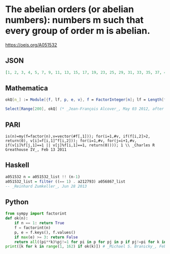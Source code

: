 # The abelian orders \(or abelian numbers\): numbers m such that every group of order m is abelian\.
https://oeis.org/A051532
## JSON
```JSON
[1, 2, 3, 4, 5, 7, 9, 11, 13, 15, 17, 19, 23, 25, 29, 31, 33, 35, 37, 41, 43, 45, 47, 49, 51, 53, 59, 61, 65, 67, 69, 71, 73, 77, 79, 83, 85, 87, 89, 91, 95, 97, 99, 101, 103, 107, 109, 113, 115, 119, 121, 123, 127, 131, 133, 137, 139, 141, 143, 145, 149, 151, 153, 157, 159, 161]
```
## Mathematica
```Mathematica
okQ[n_] := Module[{f, lf, p, e, v}, f = FactorInteger[n]; lf = Length[f]; p = f[[All, 1]]; e = f[[All, 2]]; If[AnyTrue[e, # > 2&], Return[False]]; v = p^e; For[i = 1, i <= lf, i++, For[j = i+1, j <= lf, j++, If[Mod[v[[i]], p[[j]]]==1 || Mod[v[[j]], p[[i]]]==1, Return[False]]]]; Return[True]];
```
```Mathematica
Select[Range[200], okQ] (* _Jean-François Alcover_, May 03 2012, after PARI, updated Jan 10 2020 *)
```
## PARI
```PARI
is(n)=my(f=factor(n),v=vector(#f[,1])); for(i=1,#v, if(f[i,2]>2, return(0), v[i]=f[i,1]^f[i,2])); for(i=1,#v, for(j=i+1,#v, if(v[i]%f[j,1]==1 || v[j]%f[i,1]==1, return(0)))); 1 \\ _Charles R Greathouse IV_, Feb 13 2011
```
## Haskell
```Haskell
a051532 n = a051532_list !! (n-1)
a051532_list = filter ((== 1) . a212793) a056867_list
-- _Reinhard Zumkeller_, Jun 28 2013
```
## Python
```Python
from sympy import factorint
def ok(n):
    if n == 1: return True
    f = factorint(n)
    p, e = f.keys(), f.values()
    if max(e) >= 3: return False
    return all((pi**k)%pj!=1 for pi in p for pj in p if pj!=pi for k in range(1, f[pi]+1))
print([k for k in range(1, 162) if ok(k)]) # _Michael S. Branicky_, Feb 20 2023
```
